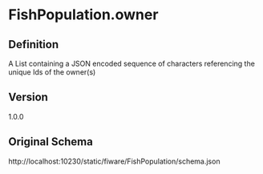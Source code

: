 # FishPopulation.owner

## Definition
A List containing a JSON encoded sequence of characters referencing the unique Ids of the owner(s)

## Version
1.0.0

## Original Schema
http://localhost:10230/static/fiware/FishPopulation/schema.json
